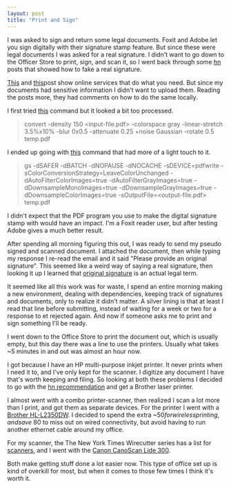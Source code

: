 ```yaml
---
layout: post
title: "Print and Sign"
---
```


I was asked to sign and return some legal documents. Foxit and Adobe let you sign digitally with their signature stamp feature. But since these were legal documents I was asked for a real signature. I didn't want to go down to the Officer Store to print, sign, and scan it, so I went back through some [hn](https://news.ycombinator.com/) posts that showed how to fake a real signature.

[This](https://news.ycombinator.com/item?id=23160387) and [this](https://news.ycombinator.com/item?id=31083432)post show online services that do what you need. But since my documents had sensitive information I didn't want to upload them. Reading the posts more, they had comments on how to do the same locally.

I first tried [this](https://news.ycombinator.com/item?id=23161664) command but it looked a bit too processed.

> convert -density 150 <input-file.pdf> -colorspace gray -linear-stretch 3.5%x10% -blur 0x0.5 -attenuate 0.25 +noise Gaussian -rotate 0.5 temp.pdf

I ended up going with [this](https://news.ycombinator.com/item?id=23160387) command that had more of a light touch to it.

> gs -dSAFER -dBATCH -dNOPAUSE -dNOCACHE -sDEVICE=pdfwrite -sColorConversionStrategy=LeaveColorUnchanged -dAutoFilterColorImages=true -dAutoFilterGrayImages=true -dDownsampleMonoImages=true -dDownsampleGrayImages=true -dDownsampleColorImages=true -sOutputFile=<output-file.pdf> temp.pdf

I didn't expect that the PDF program you use to make the digital signature stamp with would have an impact. I'm a Foxit reader user, but after testing Adobe gives a much better result.

After spending all morning figuring this out, I was ready to send my pseudo signed and scanned document. I attached the document, then while typing my response I re-read the email and it said "Please provide an original signature". This seemed like a weird way of saying a real signature, then looking it up I learned that [original signature](https://www.lawinsider.com/dictionary/original-signature) is an actual legal term. 

It seemed like all this work was for waste, I spend an entire morning making a new environment, dealing with dependencies, keeping track of signatures and documents, only to realize it didn't matter. A silver lining is that at least I read that line before submitting, instead of waiting for a week or two for a response to et rejected again. And now if someone asks me to print and sign something I'll be ready.

I went down to the Office Store to print the document out, which is usually empty, but this day there was a line to use the printers. Usually what takes ~5 minutes in and out was almost an hour now.

I got because I have an HP multi-purpose inkjet printer. It never prints when I need it to, and I've only kept for the scanner. I digitize any document I have that's worth keeping and filing. So looking at both these problems I decided to go with the [hn recommendation](https://www.google.com/search?hl=en&q=hacker%20news%20printer%20recommendations) and get a Brother laser printer. 

I almost went with a combo printer-scanner, then realized I scan a lot more than I print, and got them as separate devices. For the printer I went with a [Brother HL-L2350DW](https://www.amazon.com/dp/B0763WDSYZ). I decided to spend the extra ~$50 for wireless printing, and save ~$80 to miss out on wired connectivity, but avoid having to run another ethernet cable around my office.

For my scanner, the The New York Times Wirecutter series has a list for [scanners](https://www.nytimes.com/wirecutter/reviews/the-best-cheap-scanner/), and I went with the [Canon CanoScan Lide 300](https://smile.amazon.com/dp/B07G5XZVLQ).

Both make getting stuff done a lot easier now. This type of office set up is kind of overkill for most, but when it comes to those few times I think it's worth it.